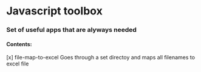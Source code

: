 # Javascript toolbox

### Set of useful apps that are alyways needed

#### Contents:
[x] file-map-to-excel
Goes through a set directoy and maps all filenames to excel file